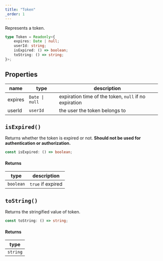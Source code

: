 ```yaml
---
title: "Token"
_order: 1
---
```


Represents a token.

```ts
type Token = Readonly<{
	expires: Date | null;
	userId: string;
	isExpired: () => boolean;
	toString: () => string;
}>;
```

## Properties

| name    | type           | description                                           |
| ------- | -------------- | ----------------------------------------------------- |
| expires | `Date \| null` | expiration time of the token, `null` if no expiration |
| userId  | `userId`       | the user the token belongs to                         |

## `isExpired()`

Returns whether the token is expired or not. **Should not be used for authentication or authorization.**

```ts
const isExpired: () => boolean;
```

#### Returns

| type      | description       |
| --------- | ----------------- |
| `boolean` | `true` if expired |

## `toString()`

Returns the stringified value of token.

```ts
const toString: () => string;
```

#### Returns

| type     |
| -------- |
| `string` |
